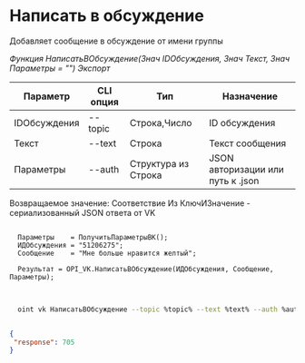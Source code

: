 ﻿---
sidebar_position: 4
---

# Написать в обсуждение
 Добавляет сообщение в обсуждение от имени группы


*Функция НаписатьВОбсуждение(Знач IDОбсуждения, Знач Текст, Знач Параметры = "") Экспорт*

  | Параметр | CLI опция | Тип | Назначение |
  |-|-|-|-|
  | IDОбсуждения | --topic | Строка,Число | ID обсуждения |
  | Текст | --text | Строка | Текст сообщения |
  | Параметры | --auth | Структура из Строка | JSON авторизации или путь к .json |

  
  Возвращаемое значение:   Соответствие Из КлючИЗначение - сериализованный JSON ответа от VK

```bsl title="Пример кода"
	
  Параметры    = ПолучитьПараметрыВК();
  ИДОбсуждения = "51206275";
  Сообщение    = "Мне больше нравится желтый";
  
  Результат = OPI_VK.НаписатьВОбсуждение(ИДОбсуждения, Сообщение, Параметры);
	
```

```sh title="Пример команды CLI"
    
  oint vk НаписатьВОбсуждение --topic %topic% --text %text% --auth %auth%

```


```json title="Результат"

{
 "response": 705
}

```

